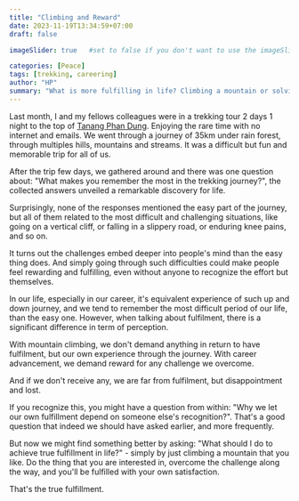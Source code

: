 ```yaml
---
title: "Climbing and Reward"
date: 2023-11-19T13:34:59+07:00
draft: false

imageSlider: true   #set to false if you don't want to use the imageSlider but a featuredImage

categories: [Peace]
tags: [trekking, careering]
author: "HP"
summary: "What is more fulfilling in life? Climbing a mountain or solving a difficult problem in the company you work for?"
---
```


Last month, I and my fellows colleagues were in a trekking tour 2 days 1 night to the top of [Tanang Phan Dung](https://vietnamtourism.gov.vn/post/32062). Enjoying the rare time with no internet and emails. We went through a journey of 35km under rain forest, through multiples hills, mountains and streams. It was a difficult but fun and memorable trip for all of us. 

After the trip few days, we gathered around and there was one question about: "What makes you remember the most in the trekking journey?", the collected answers unveiled a remarkable discovery for life.

Surprisingly, none of the responses mentioned the easy part of the journey, but all of them related to the most difficult and challenging situations, like going on a vertical cliff, or falling in a slippery road, or enduring knee pains, and so on. 

It turns out the challenges embed deeper into people's mind than the easy thing does. And simply going through such difficulties could make people feel rewarding and fulfilling, even without anyone to recognize the effort but themselves. 

In our life, especially in our career, it's equivalent experience of such up and down journey, and we tend to remember the most difficult period of our life, than the easy one. However, when talking about fulfilment, there is a significant difference in term of perception. 

With mountain climbing, we don't demand anything in return to have fulfilment, but our own experience through the journey. 
With career advancement, we demand reward for any challenge we overcome.

And if we don't receive any, we are far from fulfilment, but disappointment and lost. 

If you recognize this, you might have a question from within: "Why we let our own fulfillment depend on someone else's recognition?". That's a good question that indeed we should have asked earlier, and more frequently. 

But now we might find something better by asking: "What should I do to achieve true fulfillment in life?" - simply by just climbing a mountain that you like. Do the thing that you are interested in, overcome the challenge along the way, and you'll be fulfilled with your own satisfaction. 

That's the true fulfillment. 

